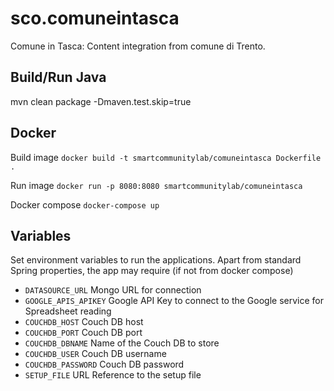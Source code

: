 # sco.comuneintasca
Comune in Tasca: Content integration from comune di Trento.


## Build/Run Java

mvn clean package -Dmaven.test.skip=true

## Docker

Build image
``
docker build -t smartcommunitylab/comuneintasca Dockerfile .
``

Run image
``
docker run -p 8080:8080 smartcommunitylab/comuneintasca
``

Docker compose 
``
docker-compose up
``

## Variables
Set environment variables to run the applications. Apart from standard Spring properties, the app may require (if not from docker compose)
- `DATASOURCE_URL` Mongo URL for connection
- `GOOGLE_APIS_APIKEY` Google API Key to connect to the Google service for Spreadsheet reading
- `COUCHDB_HOST` Couch DB host
- `COUCHDB_PORT` Couch DB port
- `COUCHDB_DBNAME` Name of the Couch DB to store
- `COUCHDB_USER` Couch DB username
- `COUCHDB_PASSWORD` Couch DB password
- `SETUP_FILE` URL Reference to the setup file